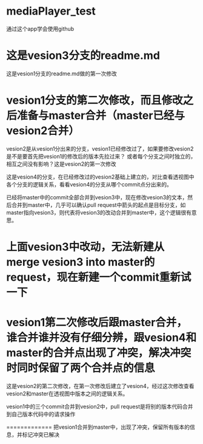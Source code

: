 # mediaPlayer_test
通过这个app学会使用github

这是vesion3分支的readme.md
=======


这是vesion1分支的readme.md做的第一次修改


vesion1分支的第二次修改，而且修改之后准备与master合并（master已经与vesion2合并）
=======

vesion2是从vesion1分出来的分支，vesion1已经修改过了，如果要修改vesion2是不是要首先把vesion1的修改后的版本先拉过来？
或者每个分支之间时独立的，相互之间没有影响？这是vesion2的第一次修改

这是vesion4的分支，在已经修改过的vesion2基础上建立的，对比查看透视图中各个分支的逻辑关系，看看vesion4的分支从哪个commit点分出来的。


已经将master中的commit全部合并到vesion3中，现在修改vesion3的文本，然后合并到master中，几乎可以确认pull request中箭头的起点是目标分支，如master指向vesion3，则代表将vesion3的改动合并到master中，这个逻辑很有意思。

上面vesion3中改动，无法新建从merge vesion3 into master的request，现在新建一个commit重新试一下
=======
vesion1第二次修改后跟master合并，谁合并谁并没有仔细分辨，跟vesion4和master的合并点出现了冲突，解决冲突时同时保留了两个合并点的信息
=======

这是vesion2的第二次修改，在第一次修改后建立了vesion4，经过这次修改查看vesion2和master在透视图中版本之间的逻辑关系。


vesion1中的三个commit合并到vesion2中，pull request是将别的版本代码合并到自己版本代码中的请求操作


=============
把vesion1合并到master中，出现了冲突，保留所有版本的信息，并标记冲突已解决
